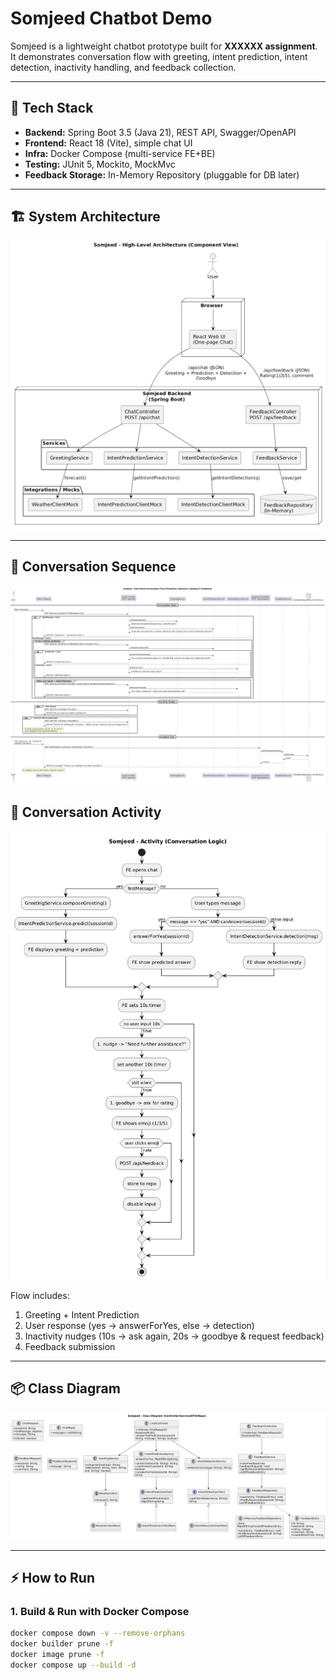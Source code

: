 # Somjeed Chatbot Demo

Somjeed is a lightweight chatbot prototype built for **XXXXXX assignment**.  
It demonstrates conversation flow with greeting, intent prediction, intent detection, inactivity handling, and feedback collection.

---

## 🚀 Tech Stack
- **Backend:** Spring Boot 3.5 (Java 21), REST API, Swagger/OpenAPI
- **Frontend:** React 18 (Vite), simple chat UI
- **Infra:** Docker Compose (multi-service FE+BE)
- **Testing:** JUnit 5, Mockito, MockMvc
- **Feedback Storage:** In-Memory Repository (pluggable for DB later)

---

## 🏗️ System Architecture
![High-Level Architecture](/docs/diagrams/architecture.png)

---

## 🔄 Conversation Sequence
![Conversation Flow](/docs/diagrams/sequence.png)

## 🔄 Conversation Activity
![Conversation Flow](/docs/diagrams/activity.png)

Flow includes:
1. Greeting + Intent Prediction
2. User response (yes → answerForYes, else → detection)
3. Inactivity nudges (10s → ask again, 20s → goodbye & request feedback)
4. Feedback submission

---

## 📦 Class Diagram
![Class Diagram](/docs/diagrams/class-diagram.png)

---

## ⚡ How to Run

### 1. Build & Run with Docker Compose
```bash
docker compose down -v --remove-orphans
docker builder prune -f
docker image prune -f
docker compose up --build -d